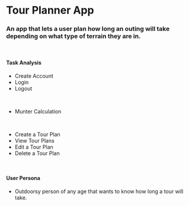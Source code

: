# Tour Planner App

### An app that lets a user plan how long an outing will take depending on what type of terrain they are in.
<p>&nbsp;</p>

#### Task Analysis
* Create Account  
* Login  
* Logout  
<p>&nbsp;</p>

* Munter Calculation  
<p>&nbsp;</p>

* Create a Tour Plan  
* View Tour Plans  
* Edit a Tour Plan  
* Delete a Tour Plan  
<p>&nbsp;</p>

#### User Persona
* Outdoorsy person of any age that wants to know how long a tour will take.
